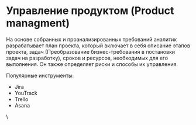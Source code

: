 # Управление продуктом (Product managment)

На основе собранных и проанализированных требований аналитик разрабатывает план проекта, который включает в себя описание этапов проекта, задач (Преобразование бизнес-требования в постановки задач на разработку), сроков и ресурсов, необходимых для его выполнения. Он также определяет риски и способы их управления.

Популярные инструменты:

* Jira
* YouTrack
* Trello
* Asana







\
